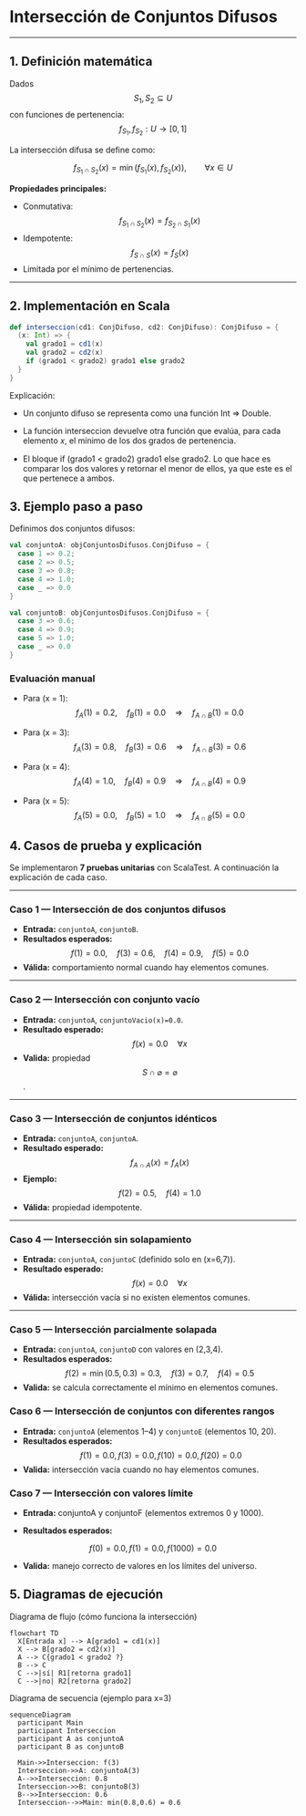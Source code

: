 # Intersección de Conjuntos Difusos


---

## 1. Definición matemática

Dados $$ \ S_1, S_2 \subseteq U\ $$ con funciones de pertenencia:
$$
\
f_{S_1}, f_{S_2}: U \to [0,1]
\ $$

La intersección difusa se define como:

$$ \
f_{S_1 \cap S_2}(x) = \min\big(f_{S_1}(x), f_{S_2}(x)\big),\qquad \forall x\in U
\ $$

**Propiedades principales:**
- Conmutativa:  $$
  \
  f_{S_1 \cap S_2}(x) = f_{S_2 \cap S_1}(x)
  \ $$
- Idempotente:  
  $$ \
  f_{S \cap S}(x) = f_S(x)
  \ $$
- Limitada por el mínimo de pertenencias.

---

## 2. Implementación en Scala

```scala
def interseccion(cd1: ConjDifuso, cd2: ConjDifuso): ConjDifuso = {
  (x: Int) => {
    val grado1 = cd1(x)
    val grado2 = cd2(x)
    if (grado1 < grado2) grado1 else grado2
  }
}
```
Explicación:

- Un conjunto difuso se representa como una función Int => Double.


- La función interseccion devuelve otra función que evalúa, para cada elemento
𝑥, el mínimo de los dos grados de pertenencia.


- El bloque if (grado1 < grado2) grado1 else grado2.
Lo que hace es comparar los dos valores y retornar el menor de ellos, ya que este es el que pertenece a ambos.

## 3. Ejemplo paso a paso

Definimos dos conjuntos difusos:

```Scala 
val conjuntoA: objConjuntosDifusos.ConjDifuso = {
  case 1 => 0.2;
  case 2 => 0.5;
  case 3 => 0.8;
  case 4 => 1.0;
  case _ => 0.0
}

val conjuntoB: objConjuntosDifusos.ConjDifuso = {
  case 3 => 0.6;
  case 4 => 0.9;
  case 5 => 1.0;
  case _ => 0.0
}
```
### Evaluación manual

- Para \(x = 1\):  
  $$ \
  f_A(1) = 0.2, \quad f_B(1) = 0.0 \quad \Rightarrow \quad f_{A \cap B}(1) = 0.0
  \ $$

- Para \(x = 3\):  
  $$ \
  f_A(3) = 0.8, \quad f_B(3) = 0.6 \quad \Rightarrow \quad f_{A \cap B}(3) = 0.6
  \ $$

- Para \(x = 4\):  
  $$ \
  f_A(4) = 1.0, \quad f_B(4) = 0.9 \quad \Rightarrow \quad f_{A \cap B}(4) = 0.9
  \ $$

- Para \(x = 5\):  
  $$ \
  f_A(5) = 0.0, \quad f_B(5) = 1.0 \quad \Rightarrow \quad f_{A \cap B}(5) = 0.0
  \ $$

## 4. Casos de prueba y explicación

Se implementaron **7 pruebas unitarias** con ScalaTest. A continuación la explicación de cada caso.

---

### Caso 1 — Intersección de dos conjuntos difusos
- **Entrada:** `conjuntoA`, `conjuntoB`.
- **Resultados esperados:**
  $$ \
  f(1)=0.0, \quad f(3)=0.6, \quad f(4)=0.9, \quad f(5)=0.0
  \ $$
- **Válida:** comportamiento normal cuando hay elementos comunes.

---

### Caso 2 — Intersección con conjunto vacío
- **Entrada:** `conjuntoA`, `conjuntoVacio(x)=0.0`.
- **Resultado esperado:**
  $$ \
  f(x)=0.0 \quad \forall x
  \ $$
- **Valida:** propiedad $$ \ S \cap \varnothing = \varnothing\ $$.

---

### Caso 3 — Intersección de conjuntos idénticos
- **Entrada:** `conjuntoA`, `conjuntoA`.
- **Resultado esperado:**
  $$ \
  f_{A \cap A}(x) = f_A(x)
  \ $$
- **Ejemplo:**
  $$ \
  f(2)=0.5, \quad f(4)=1.0
  \ $$
- **Válida:** propiedad idempotente.

---

### Caso 4 — Intersección sin solapamiento
- **Entrada:** `conjuntoA`, `conjuntoC` (definido solo en \(x=6,7\)).
- **Resultado esperado:**
  $$ \
  f(x)=0.0 \quad \forall x
  \ $$
- **Válida:** intersección vacía si no existen elementos comunes.

---

### Caso 5 — Intersección parcialmente solapada
- **Entrada:** `conjuntoA`, `conjuntoD` con valores en \(2,3,4\).
- **Resultados esperados:**
  $$ \
  f(2)=\min(0.5,0.3)=0.3, \quad f(3)=0.7, \quad f(4)=0.5
    \ $$
- **Valida:** se calcula correctamente el mínimo en elementos comunes.

### Caso 6 — Intersección de conjuntos con diferentes rangos

- **Entrada:** `conjuntoA` (elementos 1–4) y `conjuntoE` (elementos 10, 20).
- **Resultados esperados:**
    $$ \
  f(1) = 0.0, f(3) = 0.0, f(10) = 0.0, f(20) = 0.0 $$
- **Valida:** intersección vacía cuando no hay elementos comunes.

### Caso 7 — Intersección con valores límite
- **Entrada:** conjuntoA y conjuntoF (elementos extremos 0 y 1000).

- **Resultados esperados:**

$$ f(0) = 0.0, f(1) = 0.0, f(1000) = 0.0 $$

- **Valida:** manejo correcto de valores en los límites del universo.


## 5. Diagramas de ejecución

Diagrama de flujo (cómo funciona la intersección)

```mermaid
flowchart TD
  X[Entrada x] --> A[grado1 = cd1(x)]
  X --> B[grado2 = cd2(x)]
  A --> C{grado1 < grado2 ?}
  B --> C
  C -->|sí| R1[retorna grado1]
  C -->|no| R2[retorna grado2]
```

Diagrama de secuencia (ejemplo para x=3)

```mermaid
sequenceDiagram
  participant Main
  participant Interseccion
  participant A as conjuntoA
  participant B as conjuntoB

  Main->>Interseccion: f(3)
  Interseccion->>A: conjuntoA(3)
  A-->>Interseccion: 0.8
  Interseccion->>B: conjuntoB(3)
  B-->>Interseccion: 0.6
  Interseccion-->>Main: min(0.8,0.6) = 0.6
```
